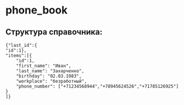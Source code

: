 # phone_book

## Структура справочника:
```
{"last_id":{
"id":1},
"items":[{
    "id":1,    
    "first_name": "Иван",
    "last_name": "Захарченко",
    "birthday": "02.03.1983",
    "workplace": "безработный",
    "phone_number": ["+71234568944","+78945624526","+71785126925"]
}
]}
```